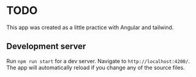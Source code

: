 # TODO

This app was created as a little practice with Angular and tailwind.

## Development server

Run `npm run start` for a dev server. Navigate to `http://localhost:4200/`. The app will automatically reload if you change any of the source files.
